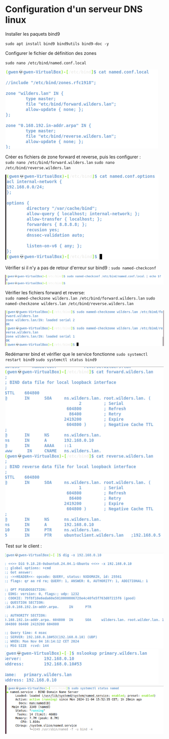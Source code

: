 # Configuration d'un serveur DNS linux 

Installer les paquets bind9
```
sudo apt install bind9 bind9utils bind9-doc -y
```  

Configurer le fichier de définition des zones
```
sudo nano /etc/bind/named.conf.local   
```    
![zone](./DNSCONF3.png)  

Créer es fichiers de zone forward et reverse, puis les configurer :   
`sudo nano /etc/bind/forward.wilders.lan`
`sudo nano /etc/bind/reverse.wilders.lan`  

![zones2](./DNSCONF2.png)


Vérifier si il n'y a pas de retour d'erreur sur bind9 :
`sudo named-checkconf`  

![test](./DNSecho0.png)  

Vérifier les fichiers forward et reverse:  
`sudo named-checkzone wilders.lan /etc/bind/forward.wilders.lan`
`sudo named-checkzone wilders.lan /etc/bind/reverse.wilders.lan`  

![test](./DNScheckzone.png)  

Redémarrer bind et vérifier que le service fonctionne
`sudo systemctl restart bind9`
`sudo systemctl status bind9`  

![Status](./DNSCONF.png)    

Test sur le client :  

![Test1](./DNS3.png)  
![Test2](./DNS4.png)  
![Test3](./DNS6.png)  


